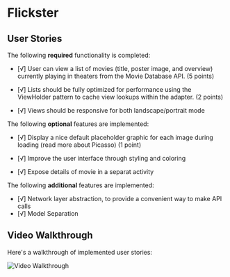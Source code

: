 # Flickster


## User Stories

The following **required** functionality is completed:

* [√]  User can view a list of movies (title, poster image, and overview) currently playing in theaters from the Movie Database API. (5 points)

* [√] Lists should be fully optimized for performance using the ViewHolder pattern to cache view lookups within the adapter. (2 points)

* [√] Views should be responsive for both landscape/portrait mode

The following **optional** features are implemented:

* [√] Display a nice default placeholder graphic for each image during loading (read more about Picasso) (1 point)
* [√] Improve the user interface through styling and coloring 

* [√] Expose details of movie in a separat activity

The following **additional** features are implemented:

* [√] Network layer abstraction, to provide a convenient way to make API calls
* [√] Model Separation 


## Video Walkthrough 

Here's a walkthrough of implemented user stories:

<img src='https://github.com/codepath-akhivi/Flickster/blob/master/flickster.gif' title='Video Walkthrough' width='' alt='Video Walkthrough' />



